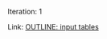 Iteration: 1

Link: [OUTLINE: input tables](https://docs.google.com/document/d/1kz_2qQAV0lMQETyvGbBmRVh1UaKRnVo3zN7sR_gzqlc/edit)
